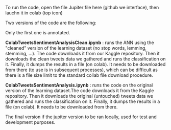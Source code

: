 To run the code, open the file Jupiter file here (github we interface), then lauchn it in colab (top icon)

Two versions of the code are the following:

Only the first one is annotated.

**ColabTweetsSentimentAnalysisClean.ipynb** : runs the ANN using the "cleaned" version of the learning dataset (no stop words, lemming, stemming, ...). The code downloads it from our Kaggle repository. Then it downloads the clean tweets data we gathered and runs the classification on it. Finally, it dumps the results in a file (on colab). It needs to be downloaded from there (to use is in subsequent processes), which can be difficult as there is a file size limit to the standard collab file download procedure.

**ColabTweetsSentimentAnalysis.ipynb** : runs the code on the original version of the learning dataset.The code downloads it from the Kaggle repository. Then it downloads the original (untouched) tweets data we gathered and runs the classification on it. Finally, it dumps the results in a file (on colab). It needs to be downloaded from there. 

The final version if the jupiter version to be ran locally, used for test and development purposes.
